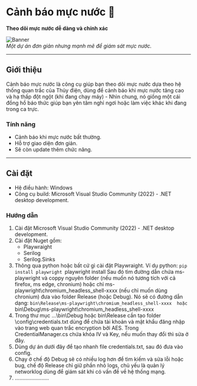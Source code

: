 # Cảnh báo mực nước 🌊
**Theo dõi mực nước dễ dàng và chính xác**

![Banner](https://via.placeholder.com/800x200.png?text=WaterLevelMonitor)  
*Một dự án đơn giản nhưng mạnh mẽ để giám sát mực nước.*

---

## Giới thiệu
Cảnh báo mực nước là công cụ giúp bạn theo dõi mực nước dựa theo hệ thống quan trắc của Thủy điện, dùng để cảnh báo khi mực nước tăng cao và 
hạ thấp đột ngột (khi đang chạy máy) - Nhìn chung, nó giống một cái đồng hồ báo thức giúp bạn yên tâm nghỉ ngơi hoặc làm việc khác khi đang
trong ca trực.

### Tính năng
- Cảnh báo khi mực nước bất thường.
- Hỗ trợ giao diện đơn giản.
- Sẽ còn update thêm chức năng.

---

## Cài đặt
- Hệ điều hành: Windows
- Công cụ build: Microsoft Visual Studio Community (2022) - .NET desktop development.

### Hướng dẫn
1. Cài đặt Microsoft Visual Studio Community (2022) - .NET desktop development.
2. Cài đặt Nuget gồm:
	+ Playwraight
	+ Serilog
	+ Serilog.Sinks
3. Thông qua python hoặc bất cứ gì cài đặt Playwraight. Ví dụ python:
`pip install playwright
`playwright install
	Sau đó tìm đường dẫn chứa ms-playwright và coppy nguyên folder (nếu muốn nó tương tích với cả firefox, ms edge, chronium)
hoặc chỉ ms-playwright\chromium_headless_shell-xxxx (nếu chỉ muốn dùng chronium) đưa vào folder Release (hoặc Debug). Nó sẽ có
đường dẫn dạng: 
`bin\Release\ms-playwright\chromium_headless_shell-xxxx 
hoặc 
`bin\Debug\ms-playwright\chromium_headless_shell-xxxx
4. Trong thư mục ...\bin\Debug hoặc bin\Release cần tạo folder \config\credentials.txt dùng để chứa tài khoản và mật khẩu đăng nhập vào trang web quan trắc
encryption bởi AES.
	Trong CredentialManager.cs chứa khóa IV và Key, nếu muốn thay đổi thì sửa ở đây.
5. Dùng dự án dưới đây để tạo nhanh file credentials.txt, sau đó đưa vào config.
6. Chạy ở chế độ Debug sẽ có nhiều log hơn để tìm kiếm và sửa lỗi hoặc bug, chế độ Release chỉ giữ phần nhỏ logs, chủ yếu là quản lý networklog
dùng để giám sát khi có vấn đề về hệ thống mạng.
7. .......................